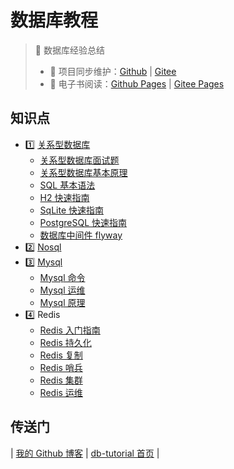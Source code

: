 # 数据库教程

> :1234: 数据库经验总结
>
> - 🔁 项目同步维护：[Github](https://github.com/dunwu/db-tutorial/) | [Gitee](https://gitee.com/turnon/db-tutorial/)
> - 📖 电子书阅读：[Github Pages](https://dunwu.github.io/db-tutorial/) | [Gitee Pages](https://turnon.gitee.io/db-tutorial/)

## 知识点

- 1️⃣ [关系型数据库](sql/README.md)
  - [关系型数据库面试题](sql/sql-interview.md)
  - [关系型数据库基本原理](sql/sql-theory.md)
  - [SQL 基本语法](sql/sql-grammar.md)
  - [H2 快速指南](sql/h2.md)
  - [SqLite 快速指南](sql/sqlite.md)
  - [PostgreSQL 快速指南](sql/postgresql.md)
  - [数据库中间件 flyway](sql/middleware/flyway.md)
- 2️⃣ [Nosql](nosql/README.md)
- 3️⃣ [Mysql](sql/mysql/README.md)
  - [Mysql 命令](sql/mysql/mysql-cli.md)
  - [Mysql 运维](sql/mysql/mysql-ops.md)
  - [Mysql 原理](sql/mysql/mysql-theory.md)
- 4️⃣ Redis
  - [Redis 入门指南](nosql/redis/redis.md)
  - [Redis 持久化](nosql/redis/redis-persistence.md)
  - [Redis 复制](nosql/redis/redis-replication.md)
  - [Redis 哨兵](nosql/redis/redis-sentinel.md)
  - [Redis 集群](nosql/redis/redis-cluster.md)
  - [Redis 运维](nosql/redis/redis-ops.md)

## 传送门

| [我的 Github 博客](https://github.com/dunwu/blog) | [db-tutorial 首页](https://github.com/dunwu/db-tutorial) |
